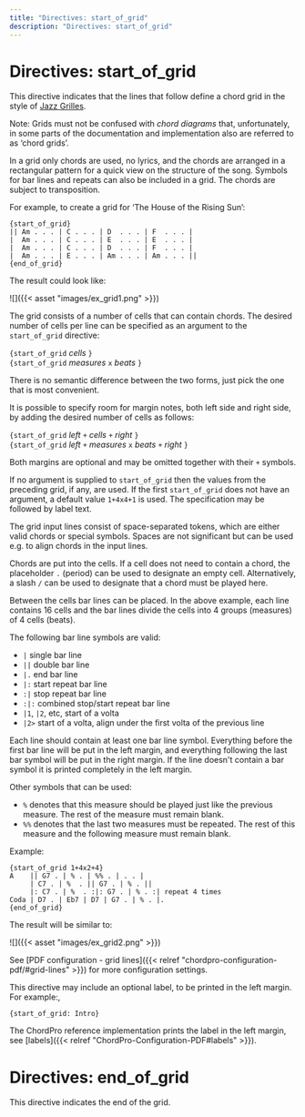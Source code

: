 ```yaml
---
title: "Directives: start_of_grid"
description: "Directives: start_of_grid"
---
```


# Directives: start_of_grid

This directive indicates that the lines that follow define a chord grid in the style of [Jazz Grilles](https://fr.wikipedia.org/wiki/Grille_harmonique).

Note: Grids must not be confused with _chord diagrams_ that, unfortunately, in some parts of the documentation and implementation also are referred to as ‘chord grids’.

In a grid only chords are used, no lyrics, and the chords are arranged in a rectangular pattern for a quick view on the structure of the song. Symbols for bar lines and repeats can also be included in a grid. The chords are subject to transposition.

For example, to create a grid for ‘The House of the Rising Sun’:

    {start_of_grid}
    || Am . . . | C . . . | D  . . . | F  . . . |
    |  Am . . . | C . . . | E  . . . | E  . . . |
    |  Am . . . | C . . . | D  . . . | F  . . . |
    |  Am . . . | E . . . | Am . . . | Am . . . ||
    {end_of_grid}

The result could look like:

![]({{< asset "images/ex_grid1.png" >}})

The grid consists of a number of cells that can contain chords.
The desired number of cells per line can be specified as an argument to the `start_of_grid` directive:

`{start_of_grid` _cells_ `}`  
`{start_of_grid` _measures_ `x` _beats_ `}`

There is no semantic difference between the two forms, just pick the one that is most convenient.

It is possible to specify room for margin notes, both left side and right side, by adding the desired number of cells as follows:

`{start_of_grid` _left_ `+` _cells_ `+` _right_ `}`  
`{start_of_grid` _left_ `+` _measures_ `x` _beats_ `+` _right_ `}`

Both margins are optional and may be omitted together with their `+` symbols.

If no argument is supplied to `start_of_grid` then the values from the
preceding grid, if any, are used. If the first `start_of_grid` does
not have an argument, a default value `1+4x4+1` is used. The
specification may be followed by label text.

The grid input lines consist of space-separated tokens, which are either valid chords or special symbols. Spaces are not significant but can be used e.g. to align chords in the input lines. 

Chords are put into the cells. If a cell does not need to contain a
chord, the placeholder `.` (period) can be used to designate an empty
cell. Alternatively, a slash `/` can be used to designate that a
chord must be played here.

Between the cells bar lines can be placed. In the above example, each line contains 16 cells and the bar lines divide the cells into 4 groups (measures) of 4 cells (beats). 

The following bar line symbols are valid:

* `|` single bar line
* `||` double bar line
* `|.` end bar line
* `|:` start repeat bar line
* `:|` stop repeat bar line
* `:|:` combined stop/start repeat bar line
* `|1`, `|2`, etc, start of a volta
* `|2>` start of a volta, align under the first volta of the previous line

Each line should contain at least one bar line symbol. Everything
before the first bar line will be put in the left margin, and
everything following the last bar symbol will be put in the right
margin. If the line doesn't contain a bar symbol it is printed
completely in the left margin.

Other symbols that can be used:

* `%` denotes that this measure should be played just like the previous measure. The rest of the measure must remain blank.
* `%%` denotes that the last two measures must be repeated. The rest of this measure and the following measure must remain blank.

Example:

    {start_of_grid 1+4x2+4}
    A    || G7 . | % . | %% . | . . |
         | C7 . | %  . || G7 . | % . ||
         |: C7 . | %  . :|: G7 . | % . :| repeat 4 times
    Coda | D7 . | Eb7 | D7 | G7 . | % . |.
    {end_of_grid}

The result will be similar to:

![]({{< asset "images/ex_grid2.png" >}})

See [PDF configuration - grid lines]({{< relref "chordpro-configuration-pdf/#grid-lines" >}}) for more configuration settings.

This directive may include an optional label, to be printed in the
left margin. For example:,

    {start_of_grid: Intro}

The ChordPro reference implementation prints the label in the left
margin, see [labels]({{< relref "ChordPro-Configuration-PDF#labels" >}}).

# Directives: end_of_grid

This directive indicates the end of the grid.

